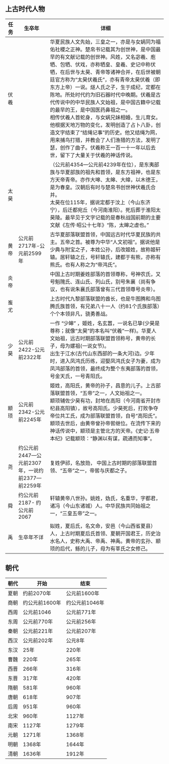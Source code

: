 ## 上古时代人物

| 任务 | 生卒年                                           | 详细                                                         |
| ---- | ------------------------------------------------ | ------------------------------------------------------------ |
| 伏羲 |                                                  | 华夏民族人文先始，三皇之一，亦是与女娲同为福佑社稷之正神。楚帛书记载其为创世神，是中国最早的有文献记载的创世神。风姓，又名宓羲、庖牺、包牺、伏戏，亦称牺皇、皇羲、史记中称伏牺，在后世与太昊、青帝等诸神合并，在后世被朝廷官方称为“太昊伏羲氏”，亦有青帝太昊伏羲（即东方上帝）一说。燧人氏之子，生于成纪，定都在陈地。所处时代约为旧石器时代中晚期。伏羲是古代传说中的中华民族人文始祖，是中国古籍中记载的最早的王，是中国医药鼻祖之一。<br/>相传伏羲人首蛇身，与女娲兄妹相婚，生儿育女。他根据天地万物的变化，发明创造了占卜八卦，创造文字结束了“结绳记事”的历史。他又结绳为网，用来捕鸟打猎，并教会了人们渔猎的方法，发明了瑟，创作了曲子。伏羲称王一百一十一年以后去世，留下了大量关于伏羲的神话传说。 |
| 太昊 |                                                  | （公元前4354—公元前4239年在位），是东夷部族与华夏部族的祖先和首领，是东方祖神，也是东方天帝青帝。亦作大嗥、太皞、大皥，以木德王，是为春皇。汉朝后有时与楚帛书创世神伏羲氏合并。<br/>太昊在位115年，据说定都于汶上（今山东济宁），后迁都宛丘（今河南淮阳）。死后葬于淮阳太昊陵。最早见于文字记载的是春秋战国前期的主要文献《左传·昭公十七年》“陈，太皞之虚也。” |
| 黄帝 | 公元前2717年-公元前2599年                        | 古华夏部落联盟首领，中国远古时代华夏民族的共主。五帝之首。被尊为中华“人文初祖”。据说他是少典与附宝之子，本姓公孙，后改姬姓，故称姬轩辕。居轩辕之丘，号轩辕氏，建都于有熊，亦称有熊氏。也有人称之为“帝鸿氏”。 |
| 炎帝 |                                                  | 中国上古时期姜姓部落的首领尊称，号神农氏，又号魁隗氏、连山氏、列山氏，别号朱襄（尚有争议，也有说朱襄氏部落曾有三代首领尊号炎帝）。 |
| 蚩尤 |                                                  | 上古时代九黎部落联盟的酋长，也是牛图腾和鸟图腾氏族首领，有兄弟八十一人（约81个氏族部落）个个本领非凡，骁勇善战。 |
| 少昊 | 公元前2422-公元前2322年                          | 一作 “少皞” ，姬姓，名玄嚣，一说名已挚(少昊是尊称；就像“太昊”的本名叫“伏羲”一样)。华夏人文始祖，远古时期部落联盟首领称号，黄帝的长子，母为嫘祖(一说女节)。<br/>出生于江水(古代山东西部的一条大河)边。少年时，进入凤鸿氏历练，迎娶凤鸿氏女子为妻，成为凤鸿部落的首领，最终成为整个东夷部落的首领，号金天氏，一号青阳氏。 |
| 颛顼 | 公元前2342-公元前2245年                          | 姬姓，高阳氏，黄帝的孙子，昌意的儿子。上古部落联盟首领，“五帝”之一，人文始祖之一。<br/>颛顼辅佐少昊有功，封地在高阳（今河南省开封市杞县高阳镇），故号高阳氏。少昊死后，打败争夺帝位共工氏，成为部落联盟首领，自号“高阳氏”。颛顼去世后，由黄帝曾孙帝喾继位。在流传下来的神话传说中，颛顼是主管北方的天帝。《史记·五帝本纪》记载颛顼：“静渊以有谋，疏通而知事”。 |
| 尧   | 约公元前2447—公元前2307年，一说约前2377—前2259年 | 复姓伊祁，名放勋， 中国上古时期的部落联盟首领、“五帝”之一，帝喾与庆都之子。 |
| 舜   | 约公元前2187- 约公元前2067                       | 轩辕黄帝八世孙。姚姓，妫氏，名重华，字都君，诸冯（今山东诸城）人。中华民族共同始祖之一，“三皇五帝”之一。 |
| 禹   | 生卒年不详                                       | 姒姓，夏后氏，名文命，安邑（今山西省夏县）人，上古时期夏后氏首领、夏朝开国君王，历史治水名人，史称大禹、帝禹、神禹。黄帝的玄孙、颛顼的后代，鲧的儿子，母为有莘氏之女修己。 |

## 朝代

| 朝代 | 开始           | 结束           |
| ---- | -------------- | -------------- |
| 夏朝 | 约前2070年     | 公元前1600年   |
| 商朝 | 约公元前1600年 | 约公元前1046年 |
| 西周 | 公元前1046     | 公元前771年    |
| 东周 | 公元前770年    | 公元前256年    |
| 秦朝 | 公元前221年    | 公元前207年    |
| 西汉 | 公元前202年    | 公元8年        |
| 东汉 | 25年           | 220年          |
| 曹魏 | 220年          | 265年          |
| 西晋 | 266年          | 316年          |
| 东晋 | 317年          | 420年          |
| 隋朝 | 581年          | 960年          |
| 唐朝 | 618年          | 907年          |
| 后周 | 951年          | 960年          |
| 北宋 | 960年          | 1127年         |
| 南宋 | 1127年         | 1279年         |
| 元朝 | 1271年         | 1368年         |
| 明朝 | 1368年         | 1644年         |
| 清朝 | 1636年         | 1912年         |


